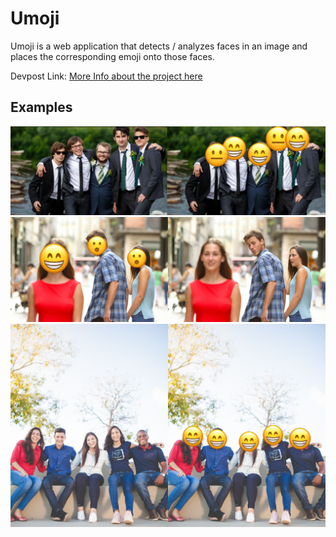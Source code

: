 # Umoji 


Umoji is a web application that detects / analyzes faces in an image and places the corresponding emoji onto those faces. 

Devpost Link: [More Info about the project here](https://devpost.com/software/umoji)

## Examples

![](docs/5.png)
![](docs/2.png)
![](docs/1.png)

